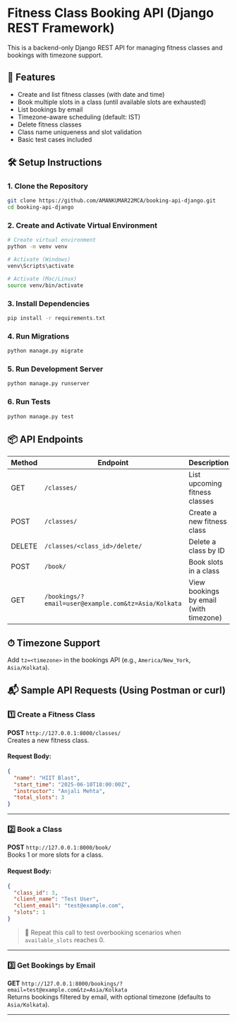 # Fitness Class Booking API (Django REST Framework)

This is a backend-only Django REST API for managing fitness classes and bookings with timezone support.

## 🚀 Features

- Create and list fitness classes (with date and time)
- Book multiple slots in a class (until available slots are exhausted)
- List bookings by email
- Timezone-aware scheduling (default: IST)
- Delete fitness classes
- Class name uniqueness and slot validation
- Basic test cases included

## 🛠 Setup Instructions

### 1. Clone the Repository

```bash
git clone https://github.com/AMANKUMAR22MCA/booking-api-django.git
cd booking-api-django
```

### 2. Create and Activate Virtual Environment

```bash
# Create virtual environment
python -m venv venv

# Activate (Windows)
venv\Scripts\activate

# Activate (Mac/Linux)
source venv/bin/activate
```

### 3. Install Dependencies

```bash
pip install -r requirements.txt
```

### 4. Run Migrations

```bash
python manage.py migrate
```

### 5. Run Development Server

```bash
python manage.py runserver
```

### 6. Run Tests

```bash
python manage.py test
```

## 📦 API Endpoints

| Method | Endpoint       | Description |
|--------|----------------|-------------|
| GET    | `/classes/`    | List upcoming fitness classes |
| POST   | `/classes/`    | Create a new fitness class |
| DELETE | `/classes/<class_id>/delete/` | Delete a class by ID |
| POST   | `/book/`       | Book slots in a class |
| GET    | `/bookings/?email=user@example.com&tz=Asia/Kolkata` | View bookings by email (with timezone) |

## ⏱ Timezone Support

Add `tz=<timezone>` in the bookings API (e.g., `America/New_York`, `Asia/Kolkata`).



## 📬 Sample API Requests (Using Postman or curl)

### 1️⃣ Create a Fitness Class

**POST** `http://127.0.0.1:8000/classes/`  
Creates a new fitness class.

#### Request Body:
```json
{
  "name": "HIIT Blast",
  "start_time": "2025-06-10T18:00:00Z",
  "instructor": "Anjali Mehta",
  "total_slots": 3
}
```

---

### 2️⃣ Book a Class

**POST** `http://127.0.0.1:8000/book/`  
Books 1 or more slots for a class.

#### Request Body:
```json
{
  "class_id": 3,
  "client_name": "Test User",
  "client_email": "test@example.com",
  "slots": 1
}
```

> 🔁 Repeat this call to test overbooking scenarios when `available_slots` reaches 0.

---

### 3️⃣ Get Bookings by Email

**GET** `http://127.0.0.1:8000/bookings/?email=test@example.com&tz=Asia/Kolkata`  
Returns bookings filtered by email, with optional timezone (defaults to `Asia/Kolkata`).

---


